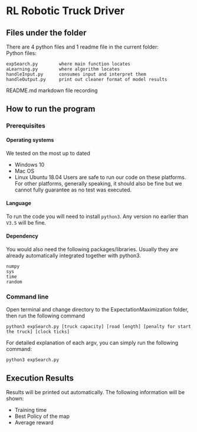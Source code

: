 # RL Robotic Truck Driver
## Files under the folder
There are 4 python files and 1 readme file in the current folder:\
Python files:
```
expSearch.py		where main function locates
aLearning.py		where algorithm locates
handleInput.py		consumes input and interpret them
handleOutput.py		print out cleaner format of model results
```

README.md 			markdown file recording 

## How to run the program
### Prerequisites
#### Operating systems
We tested on the most up to dated
* Windows 10
* Mac OS
* Linux Ubuntu 18.04
Users are safe to run our code on these platforms. For other platforms, generally speaking, it should also be fine but we cannot fully guarantee as no test was executed.
#### Language
To run the code you will need to install `python3`. Any version no earlier than `V3.5` will be fine.

#### Dependency
You would also need the following packages/libraries. Usually they are already automatically integrated together with python3. 
```
numpy
sys
time
random
```

### Command line
Open terminal and change directory to the ExpectationMaximization folder, then run the following command
```shell
python3 expSearch.py [truck capacity] [road length] [penalty for start the truck] [clock ticks]
```
For detailed explanation of each argv, you can simply run the following command:
```shell
python3 expSearch.py
``` 

## Execution Results
Results will be printed out automatically. The following information will be shown:
* Training time
* Best Policy of the map
* Average reward
